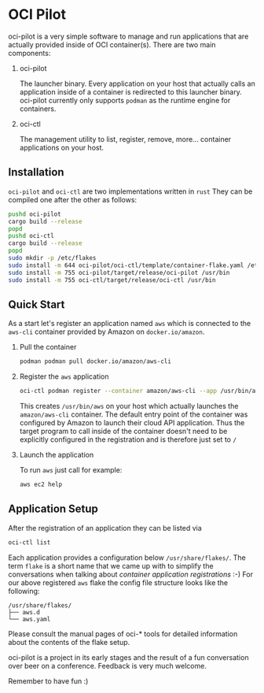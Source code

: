 # OCI Pilot

oci-pilot is a very simple software to manage and run applications
that are actually provided inside of OCI container(s). There are
two main components:

1. oci-pilot

   The launcher binary. Every application on your host that actually
   calls an application inside of a container is redirected to this
   launcher binary. oci-pilot currently only supports ```podman```
   as the runtime engine for containers.

2. oci-ctl

   The management utility to list, register, remove, more...
   container applications on your host.

## Installation

```oci-pilot``` and ```oci-ctl``` are two implementations written in ```rust```
They can be compiled one after the other as follows:

```bash
pushd oci-pilot
cargo build --release
popd
pushd oci-ctl
cargo build --release
popd
sudo mkdir -p /etc/flakes
sudo install -m 644 oci-pilot/oci-ctl/template/container-flake.yaml /etc/flakes
sudo install -m 755 oci-pilot/target/release/oci-pilot /usr/bin
sudo install -m 755 oci-ctl/target/release/oci-ctl /usr/bin
```

## Quick Start

As a start let's register an application named ```aws``` which is
connected to the ```aws-cli``` container provided by Amazon on
```docker.io/amazon```.

1. Pull the container

   ```bash
   podman podman pull docker.io/amazon/aws-cli
   ```

2. Register the ```aws``` application

   ```bash
   oci-ctl podman register --container amazon/aws-cli --app /usr/bin/aws --target /
   ```

   This creates ```/usr/bin/aws``` on your host which actually
   launches the ```amazon/aws-cli``` container. The default entry
   point of the container was configured by Amazon to launch their
   cloud API application. Thus the target program to call inside
   of the container doesn't need to be explicitly configured in
   the registration and is therefore just set to ```/```

3. Launch the application

   To run ```aws``` just call for example:

   ```bash
   aws ec2 help
   ```

## Application Setup

After the registration of an application they can be listed via

```bash
oci-ctl list
```

Each application provides a configuration below ```/usr/share/flakes/```.
The term ```flake``` is a short name that we came up with to simplify
the conversations when talking about *container application registrations*
:-) For our above registered ```aws``` flake the config file structure
looks like the following:

```
/usr/share/flakes/
├── aws.d
└── aws.yaml
```

Please consult the manual pages of oci-* tools for detailed information 
about the contents of the flake setup.

oci-pilot is a project in its early stages and the result of
a fun conversation over beer on a conference. Feedback
is very much welcome.

Remember to have fun :)
